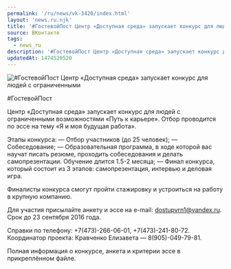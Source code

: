 ```yaml
---
permalink: '/ru/news/vk-3420/index.html'
layout: 'news.ru.njk'
title: '#ГостевойПост Центр «Доступная среда» запускает конкурс для людей с ограниченными возможностями'
source: ВКонтакте
tags:
  - news_ru
description: '#ГостевойПост Центр «Доступная среда» запускает конкурс для людей с ограниченными'
updatedAt: 1474520520
---
```

![#ГостевойПост Центр «Доступная среда» запускает конкурс для людей с ограниченными](https://sun9-29.userapi.com/impf/c638716/v638716484/39d/a2AbjwW0g54.jpg?size=1280x768&quality=96&sign=8203e1a3fb206fbf78ea45075032dc21&c_uniq_tag=hd5gYKe1ueirRI_0TB0cz9b1kCI-YHlnbZ3JVWd4z2A&type=album)

#ГостевойПост

Центр «Доступная среда» запускает конкурс для людей с ограниченными возможностями «Путь к карьере». Отбор проводится по эссе на тему «Я и моя будущая работа».

Этапы конкурса:
— Отбор участников (до 25 человек);
— Собеседование;
— Образовательная программа, в ходе которой вас научат писать резюме, проходить собеседования и делать самопрезентации. Обучение длится 1.5-2 месяца;
— Финал конкурса, который состоит из 3 этапов: самопрезентация, интервью и деловая игра.

Финалисты конкурса смогут пройти стажировку и устроиться на работу в крупную компанию.

Для участия присылайте анкету и эссе на e-mail: dostupvrn1@yandex.ru. Срок до 23 сентября 2016 года.

Справки по телефону: +7(473)-266-06-01, +7(473)-241-80-72.
Координатор проекта: Кравченко Елизавета — 8(905)-049-79-81.

Полная информация о конкурсе, анкета и критерии эссе в прикреплённом файле.

